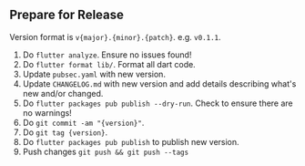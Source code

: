 ## Prepare for Release

Version format is `v{major}.{minor}.{patch}`. e.g. `v0.1.1`.

1. Do `flutter analyze`. Ensure no issues found!
2. Do `flutter format lib/`. Format all dart code.
3. Update `pubsec.yaml` with new version.
4. Update `CHANGELOG.md` with new version and add details describing what's new and/or changed.
5. Do `flutter packages pub publish --dry-run`. Check to ensure there are no warnings!
6. Do `git commit -am "{version}"`.
7. Do `git tag {version}`.
8. Do `flutter packages pub publish` to publish new version.
9. Push changes `git push && git push --tags`
